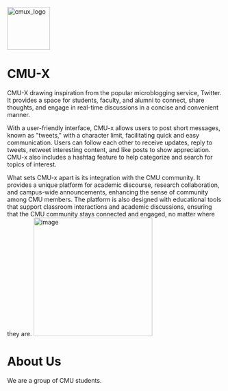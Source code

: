 <img width="100" alt="cmux_logo" src="https://github.com/chuanxizS2023/CMU-X/assets/123205746/04bfc7ec-f829-4735-8fbd-539ff7210945"> 

# CMU-X 

CMU-X drawing inspiration from the popular microblogging service, Twitter. It provides a space for students, faculty, and alumni to connect, share thoughts, and engage in real-time discussions in a concise and convenient manner.

With a user-friendly interface, CMU-x allows users to post short messages, known as "tweets," with a character limit, facilitating quick and easy communication. Users can follow each other to receive updates, reply to tweets, retweet interesting content, and like posts to show appreciation. CMU-x also includes a hashtag feature to help categorize and search for topics of interest.

What sets CMU-x apart is its integration with the CMU community. It provides a unique platform for academic discourse, research collaboration, and campus-wide announcements, enhancing the sense of community among CMU members. The platform is also designed with educational tools that support classroom interactions and academic discussions, ensuring that the CMU community stays connected and engaged, no matter where they are.
<img width="277" alt="image" src="https://github.com/chuanxizS2023/CMU-X/assets/123205746/0786990e-d5c1-4c78-83cd-b31f48ce8fdf">

# About Us

We are a group of CMU students.
